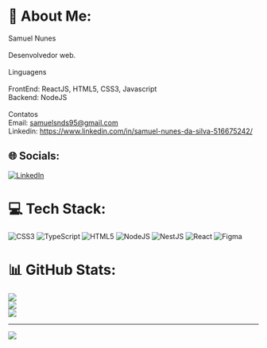# 💫 About Me:
Samuel Nunes<br><br>Desenvolvedor web.<br><br>Linguagens <br><br>FrontEnd: ReactJS, HTML5, CSS3, Javascript<br>Backend: NodeJS<br><br>Contatos<br>Email: samuelsnds95@gmail.com<br>Linkedin: https://www.linkedin.com/in/samuel-nunes-da-silva-516675242/


## 🌐 Socials:
[![LinkedIn](https://img.shields.io/badge/LinkedIn-%230077B5.svg?logo=linkedin&logoColor=white)](https://linkedin.com/in/https://www.linkedin.com/in/samuel-nunes-da-silva-516675242/) 

# 💻 Tech Stack:
![CSS3](https://img.shields.io/badge/css3-%231572B6.svg?style=for-the-badge&logo=css3&logoColor=white) ![TypeScript](https://img.shields.io/badge/typescript-%23007ACC.svg?style=for-the-badge&logo=typescript&logoColor=white) ![HTML5](https://img.shields.io/badge/html5-%23E34F26.svg?style=for-the-badge&logo=html5&logoColor=white) ![NodeJS](https://img.shields.io/badge/node.js-6DA55F?style=for-the-badge&logo=node.js&logoColor=white) ![NestJS](https://img.shields.io/badge/nestjs-%23E0234E.svg?style=for-the-badge&logo=nestjs&logoColor=white) ![React](https://img.shields.io/badge/react-%2320232a.svg?style=for-the-badge&logo=react&logoColor=%2361DAFB) 	![Figma](https://img.shields.io/badge/figma-%23F24E1E.svg?style=for-the-badge&logo=figma&logoColor=white)
# 📊 GitHub Stats:
![](https://github-readme-stats.vercel.app/api?username=samuelnd&theme=dracula&hide_border=false&include_all_commits=false&count_private=false)<br/>
![](https://github-readme-streak-stats.herokuapp.com/?user=samuelnd&theme=dracula&hide_border=false)<br/>
![](https://github-readme-stats.vercel.app/api/top-langs/?username=samuelnd&theme=dracula&hide_border=false&include_all_commits=false&count_private=false&layout=compact)

---
[![](https://visitcount.itsvg.in/api?id=samuelnd&icon=0&color=0)](https://visitcount.itsvg.in)

<!-- Proudly created with GPRM ( https://gprm.itsvg.in ) -->

